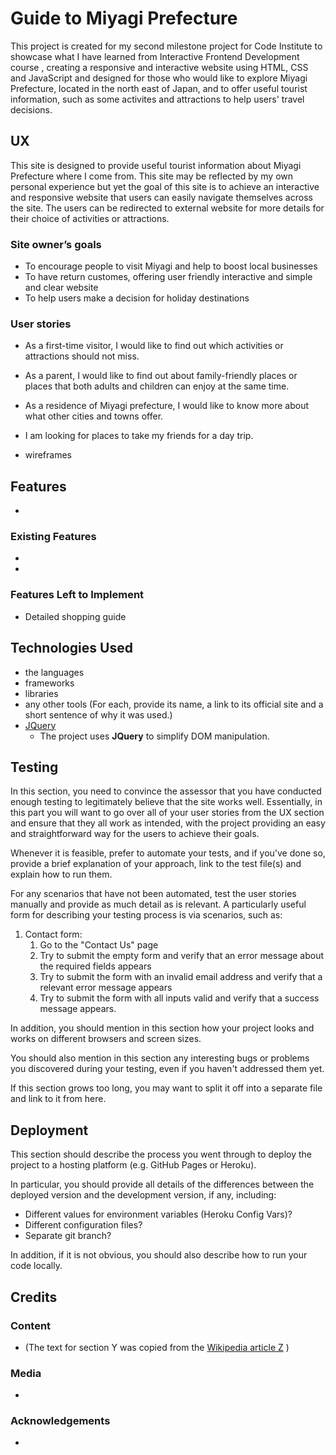 # Guide to Miyagi Prefecture

This project is created for my second milestone project for Code Institute to showcase what I have learned from Interactive Frontend Development course , 
creating a responsive and interactive website using HTML, CSS and JavaScript and designed for those who would like to explore Miyagi Prefecture, 
located in the north east of Japan, and to offer useful tourist information, such as some activites and attractions to help users' travel decisions.

 
## UX

This site is designed to provide useful tourist information about Miyagi Prefecture where I come from. 
This site may be reflected by my own personal experience but yet the goal of this site is 
to achieve an interactive and responsive website that users can easily navigate themselves across the site. 
The users can be redirected to external website for more details for their choice of activities or attractions.

### Site owner’s goals

- To encourage people to visit Miyagi and help to boost local businesses
- To have return customes, offering user friendly interactive and simple and clear website
- To help users make a decision for holiday destinations

### User stories

- As a first-time visitor, I would like to find out which activities or attractions should not miss.
- As a parent, I would like to find out about family-friendly places or places that both adults and children can enjoy at the same time.
- As a residence of Miyagi prefecture, I would like to know more about what other cities and towns offer.
- I am looking for places to take my friends for a day trip.

 



- wireframes

## Features

- 
 
### Existing Features
- 
- 



### Features Left to Implement
- Detailed shopping guide

## Technologies Used

- the languages 
- frameworks 
- libraries
- any other tools (For each, provide its name, a link to its official site and a short sentence of why it was used.)
- [JQuery](https://jquery.com)
    - The project uses **JQuery** to simplify DOM manipulation.


## Testing

In this section, you need to convince the assessor that you have conducted enough testing to legitimately believe that the site works well. Essentially, in this part you will want to go over all of your user stories from the UX section and ensure that they all work as intended, with the project providing an easy and straightforward way for the users to achieve their goals.

Whenever it is feasible, prefer to automate your tests, and if you've done so, provide a brief explanation of your approach, link to the test file(s) and explain how to run them.

For any scenarios that have not been automated, test the user stories manually and provide as much detail as is relevant. A particularly useful form for describing your testing process is via scenarios, such as:

1. Contact form:
    1. Go to the "Contact Us" page
    2. Try to submit the empty form and verify that an error message about the required fields appears
    3. Try to submit the form with an invalid email address and verify that a relevant error message appears
    4. Try to submit the form with all inputs valid and verify that a success message appears.

In addition, you should mention in this section how your project looks and works on different browsers and screen sizes.

You should also mention in this section any interesting bugs or problems you discovered during your testing, even if you haven't addressed them yet.

If this section grows too long, you may want to split it off into a separate file and link to it from here.

## Deployment

This section should describe the process you went through to deploy the project to a hosting platform (e.g. GitHub Pages or Heroku).

In particular, you should provide all details of the differences between the deployed version and the development version, if any, including:
- Different values for environment variables (Heroku Config Vars)?
- Different configuration files?
- Separate git branch?

In addition, if it is not obvious, you should also describe how to run your code locally.


## Credits

### Content
- (The text for section Y was copied from the [Wikipedia article Z](https://en.wikipedia.org/wiki/Z) )

### Media
- 

### Acknowledgements

- 

